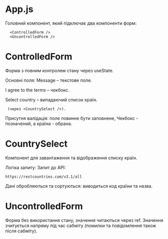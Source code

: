 # App.js
Головний компонент, який підключає два компоненти форм:

```
  <ControlledForm />
  <UncontrolledForm />
```
# ControlledForm
Форма з повним контролем стану через useState.

Основні поля:
Message – текстове поле.

I agree to the terms – чекбокс.

Select country – випадаючий список країн.  

```
 (через <CountrySelect />).
 ```

Присутня валідація: поле повинне бути заповнене, Чекбокс - позначений, а країна - обрана.

# CountrySelect

Компонент для завантаження та відображення списку країн.

Логіка запиту:
Запит до API:

```
https://restcountries.com/v3.1/all
```

Дані обробляються та сортуються: виводиться код країни та назва.

# UncontrolledForm
Форма без використання стану, значення читаються через ref.
Значення зчитується напряму під час сабміту (помилки та повідомлення також після сабміту).




